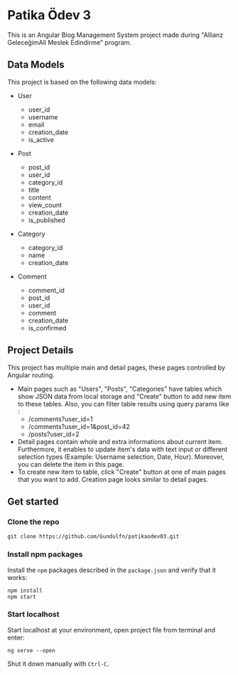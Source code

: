 
# Patika Ödev 3

This is an Angular Blog Management System project made during "Allianz GeleceğimAll Meslek Edindirme" program.

## Data Models
This project is based on the following data models:

* User
    * user_id
    * username
    * email
    * creation_date
    * is_active
    
* Post
    * post_id
    * user_id
    * category_id
    * title
    * content
    * view_count
    * creation_date
    * is_published
    
* Category
    * category_id
    * name
    * creation_date
    
* Comment
    * comment_id
    * post_id
    * user_id
    * comment
    * creation_date
    * is_confirmed
  
## Project Details
This project has multiple main and detail pages, these pages controlled by Angular routing. 
* Main pages such as "Users", "Posts", "Categories" have tables which show JSON data from local storage and "Create" button to add new item to these tables. Also, you can filter table results using query params like : 
	* /comments?user_id=1
	* /comments?user_id=1&post_id=42
	* /posts?user_id=2
* Detail pages contain whole and extra informations about current item. Furthermore, it enables to update item's data with text input or different selection types (Example: Username selection, Date, Hour). Moreover, you can delete the item in this page.
* To create new item to table, click "Create" button at one of main pages that you want to add. Creation page looks similar to detail pages.

## Get started

### Clone the repo

```
git clone https://github.com/Gundulfn/patikaodev03.git
```

### Install npm packages

Install the `npm` packages described in the `package.json` and verify that it works:

```
npm install
npm start
```
### Start localhost
Start localhost at your environment, open project file from terminal and enter:

```
ng serve --open
```
Shut it down manually with `Ctrl-C`.
